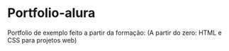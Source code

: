# Portfolio-alura
Portfolio de exemplo feito a partir da formação: (A partir do zero: HTML e CSS para projetos web)

